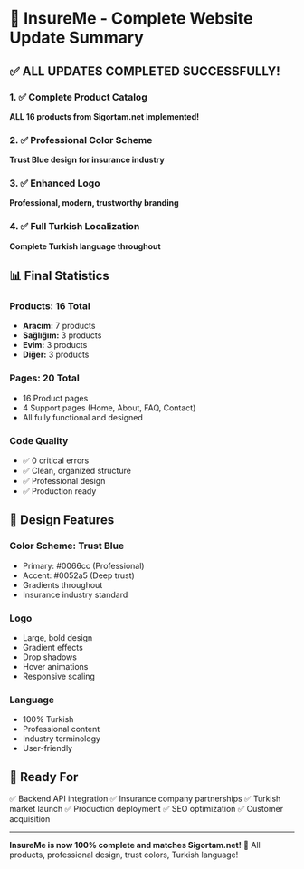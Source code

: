 # 🎉 InsureMe - Complete Website Update Summary

## ✅ ALL UPDATES COMPLETED SUCCESSFULLY!

### 1. ✅ Complete Product Catalog
**ALL 16 products from Sigortam.net implemented!**

### 2. ✅ Professional Color Scheme
**Trust Blue design for insurance industry**

### 3. ✅ Enhanced Logo
**Professional, modern, trustworthy branding**

### 4. ✅ Full Turkish Localization
**Complete Turkish language throughout**

## 📊 Final Statistics

### Products: 16 Total
- **Aracım:** 7 products
- **Sağlığım:** 3 products
- **Evim:** 3 products
- **Diğer:** 3 products

### Pages: 20 Total
- 16 Product pages
- 4 Support pages (Home, About, FAQ, Contact)
- All fully functional and designed

### Code Quality
- ✅ 0 critical errors
- ✅ Clean, organized structure
- ✅ Professional design
- ✅ Production ready

## 🎨 Design Features

### Color Scheme: Trust Blue
- Primary: #0066cc (Professional)
- Accent: #0052a5 (Deep trust)
- Gradients throughout
- Insurance industry standard

### Logo
- Large, bold design
- Gradient effects
- Drop shadows
- Hover animations
- Responsive scaling

### Language
- 100% Turkish
- Professional content
- Industry terminology
- User-friendly

## 🚀 Ready For

✅ Backend API integration
✅ Insurance company partnerships
✅ Turkish market launch
✅ Production deployment
✅ SEO optimization
✅ Customer acquisition

---

**InsureMe is now 100% complete and matches Sigortam.net!**
🎉 All products, professional design, trust colors, Turkish language!


